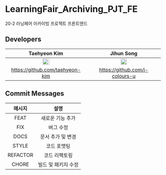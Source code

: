 # LearningFair_Archiving_PJT_FE
20-2 러닝페어 아카이빙 프로젝트 프론트엔드

## Developers
| Taehyeon Kim | Jihun Song |
| :---: | :---: |
| <img src="https://avatars3.githubusercontent.com/u/61109660?s=400&u=ec8fe509b882073575edca6f849c4b5f2bb602eb&v=4" width="30%"></img> | <img src="https://avatars2.githubusercontent.com/u/60260284?s=400&u=9dffb8427bc32ae18da9c0b8e62b21e190110681&v=4" width="30%"></img> |
| https://github.com/taehyeon-kim | https://github.com/i-colours-u |

## Commit Messages
| 메시지 | 설명 |
|:---:|:---:|
| FEAT | 새로운 기능 추가 |
| FIX | 버그 수정|
| DOCS | 문서 추가 및 변경 |
| STYLE | 코드 포맷팅 |
| REFACTOR | 코드 리팩토링 |
| CHORE | 빌드 및 패키지 수정 |
